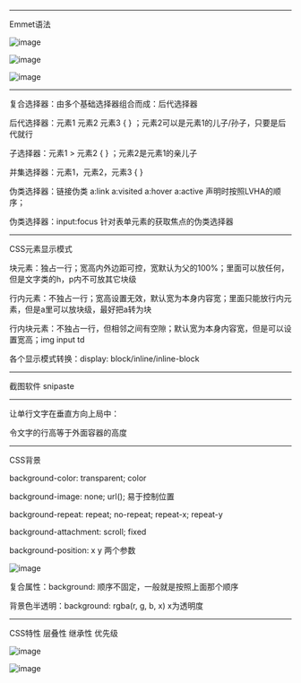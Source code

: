 -------
Emmet语法

![image](https://user-images.githubusercontent.com/55564937/127864047-e2443e3d-92e6-431a-a447-907784a1cdd2.png)

![image](https://user-images.githubusercontent.com/55564937/127864362-7e7d75d1-4639-453c-a6db-99617d5b4f97.png)

![image](https://user-images.githubusercontent.com/55564937/127864651-cd869e9f-230e-4e8e-8def-3643e69bcf32.png)

-------
复合选择器：由多个基础选择器组合而成：后代选择器 

后代选择器：元素1 元素2 元素3 { }  ；元素2可以是元素1的儿子/孙子，只要是后代就行

子选择器：元素1 > 元素2 { } ；元素2是元素1的亲儿子

并集选择器：元素1，元素2，元素3 { }

伪类选择器：链接伪类 a:link a:visited a:hover a:active 声明时按照LVHA的顺序；

伪类选择器：input:focus 针对表单元素的获取焦点的伪类选择器

-------
CSS元素显示模式

块元素：独占一行；宽高内外边距可控，宽默认为父的100%；里面可以放任何，但是文字类的h，p内不可放其它块级

行内元素：不独占一行；宽高设置无效，默认宽为本身内容宽；里面只能放行内元素，但是a里可以放块级，最好把a转为块

行内块元素：不独占一行，但相邻之间有空隙；默认宽为本身内容宽，但是可以设置宽高；img input td

各个显示模式转换：display: block/inline/inline-block

-------
截图软件 snipaste

-------
让单行文字在垂直方向上局中：

令文字的行高等于外面容器的高度

-------
CSS背景

background-color: transparent; color

background-image: none; url();    易于控制位置

background-repeat: repeat; no-repeat; repeat-x; repeat-y

background-attachment: scroll; fixed

background-position: x y 两个参数

![image](https://user-images.githubusercontent.com/55564937/127948208-fa464354-f269-4d41-a153-6f33e85b8aa0.png)

复合属性：background: 顺序不固定，一般就是按照上面那个顺序

背景色半透明：background: rgba(r, g, b, x) x为透明度

-------
CSS特性 层叠性 继承性 优先级

![image](https://user-images.githubusercontent.com/55564937/127954062-3a5c9daf-4160-4601-b458-ef6b201b932a.png)

![image](https://user-images.githubusercontent.com/55564937/127954990-25f53fe8-793d-4245-9e42-769064be7ac9.png)







